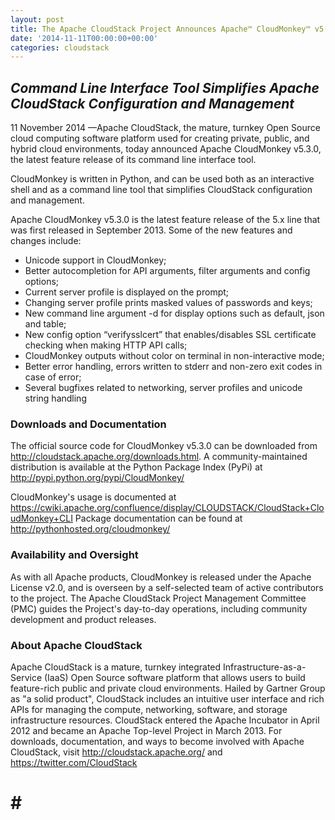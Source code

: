 ```yaml
---
layout: post
title: The Apache CloudStack Project Announces Apache™ CloudMonkey™ v5.3.0
date: '2014-11-11T00:00:00+00:00'
categories: cloudstack
---
```

<em><h2>Command Line Interface Tool Simplifies Apache CloudStack Configuration and Management</h2></em>

<p>11 November 2014 —Apache CloudStack, the mature, turnkey Open Source cloud computing software platform used for creating private, public, and hybrid cloud environments, today announced Apache CloudMonkey v5.3.0, the latest feature release of its command line interface tool.</p>

<p>CloudMonkey is written in Python, and can be used both as an interactive shell and as a command line tool that simplifies CloudStack configuration and management.</p>

<p>Apache CloudMonkey v5.3.0 is the latest feature release of the 5.x line that was first released in September 2013. Some of the new features and changes include:</p>
<ul>
<li>Unicode support in CloudMonkey;</li>
<li>Better autocompletion for API arguments, filter arguments and config options;</li>
<li>Current server profile is displayed on the prompt;</li>
<li>Changing server profile prints masked values of passwords and keys;</li>
<li>New command line argument -d for display options such as default, json and table;</li>
<li>New config option “verifysslcert” that enables/disables SSL certificate checking when making HTTP API calls;</li>
<li>CloudMonkey outputs without color on terminal in non-interactive mode;</li>
<li>Better error handling, errors written to stderr and non-zero exit codes in case of error;</li>
<li>Several bugfixes related to networking, server profiles and unicode string handling</li>
</ul>


<p><h3  id="downloadsanddocumentation">Downloads and Documentation</h3></p>
<p>The official source code for CloudMonkey v5.3.0 can be downloaded from <a href="http://cloudstack.apache.org/downloads.html">http://cloudstack.apache.org/downloads.html</a>. A community-maintained distribution is available at the Python Package Index (PyPi) at <a href="http://pypi.python.org/pypi/CloudMonkey/">http://pypi.python.org/pypi/CloudMonkey/</a></p>

<p>CloudMonkey's usage is documented at <a href="https://cwiki.apache.org/confluence/display/CLOUDSTACK/CloudStack+CloudMonkey+CLI">https://cwiki.apache.org/confluence/display/CLOUDSTACK/CloudStack+CloudMonkey+CLI</a>
Package documentation can be found at <a href="http://pythonhosted.org/cloudmonkey/">http://pythonhosted.org/cloudmonkey/</a></p>

<p><h3 id="availabilityandoversight">Availability and Oversight</h3></p>
<p>As with all Apache products, CloudMonkey is released under the Apache License v2.0, and is overseen by a self-selected team of active contributors to the project. The Apache CloudStack Project Management Committee (PMC) guides the Project's day-to-day operations, including community development and product releases.</p>

<p><h3  id="aboutapachecloudstack">About Apache CloudStack</h3></p>
<p>Apache CloudStack is a mature, turnkey integrated Infrastructure-as-a-Service (IaaS) Open Source software platform that allows users to build feature-rich public and private cloud environments. Hailed by Gartner Group as "a solid product", CloudStack includes an intuitive user interface and rich APIs for managing the compute, networking, software, and storage infrastructure resources. CloudStack entered the Apache Incubator in April 2012 and became an Apache Top-level Project in March 2013. For downloads, documentation, and ways to become involved with Apache CloudStack, visit <a href="http://cloudstack.apache.org/">http://cloudstack.apache.org/</a> and <a href="https://twitter.com/CloudStack">https://twitter.com/CloudStack</a></p>

# # #
